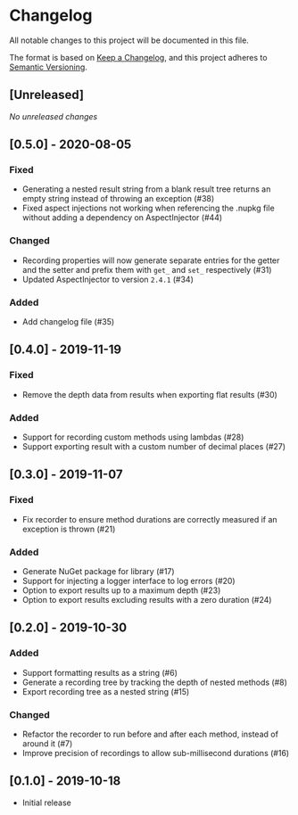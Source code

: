 # Changelog

All notable changes to this project will be documented in this file.

The format is based on [Keep a Changelog](https://keepachangelog.com/en/1.0.0/),
and this project adheres to [Semantic Versioning](https://semver.org/spec/v2.0.0.html).

## [Unreleased]

_No unreleased changes_

## [0.5.0] - 2020-08-05

### Fixed
- Generating a nested result string from a blank result tree returns an empty string instead of throwing an exception (#38)
- Fixed aspect injections not working when referencing the .nupkg file without adding a dependency on AspectInjector (#44)

### Changed
- Recording properties will now generate separate entries for the getter and the setter and prefix them with `get_` and `set_` respectively (#31)
- Updated AspectInjector to version `2.4.1` (#34)

### Added
- Add changelog file (#35)

## [0.4.0] - 2019-11-19

### Fixed
- Remove the depth data from results when exporting flat results (#30)

### Added
- Support for recording custom methods using lambdas (#28)
- Support exporting result with a custom number of decimal places (#27) 

## [0.3.0] - 2019-11-07

### Fixed
- Fix recorder to ensure method durations are correctly measured if an exception is thrown (#21)

### Added
- Generate NuGet package for library (#17)
- Support for injecting a logger interface to log errors (#20)
- Option to export results up to a maximum depth (#23)
- Option to export results excluding results with a zero duration (#24)


## [0.2.0] - 2019-10-30

### Added
- Support formatting results as a string (#6)
- Generate a recording tree by tracking the depth of nested methods (#8)
- Export recording tree as a nested string (#15)

### Changed
- Refactor the recorder to run before and after each method, instead of around it (#7)
- Improve precision of recordings to allow sub-millisecond durations (#16)

## [0.1.0] - 2019-10-18

- Initial release

